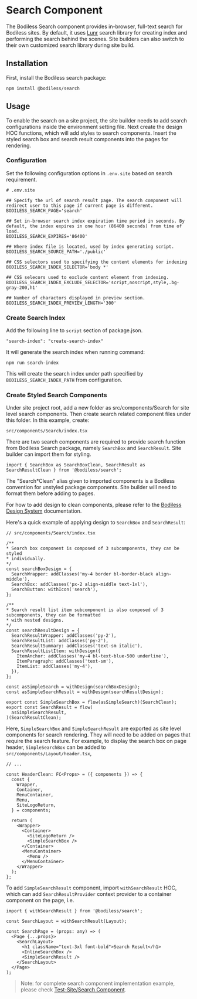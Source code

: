# Search Component

The Bodiless Search component provides in-browser, full-text search for Bodiless sites. By default, it uses [Lunr](https://lunrjs.com/) search library for creating index and performing the search behind the scenes. Site builders can also switch to their own customized search library during site build.

## Installation

First, install the Bodiless search package:

```
npm install @bodiless/search
```



## Usage

To enable the search on a site project, the site builder needs to add search configurations inside the environment setting file. Next create the design HOC functions, which will add styles to search components. Insert the styled search box and search result components into the pages for rendering.

### Configuration

Set the following configuration options in `.env.site` based on search requirement.

```
# .env.site

## Specify the url of search result page. The search component will redirect user to this page if current page is different.
BODILESS_SEARCH_PAGE='search'

## Set in-browser search index expiration time period in seconds. By default, the index expires in one hour (86400 seconds) from time of load.
BODILESS_SEARCH_EXPIRES='86400'

## Where index file is located, used by index generating script.
BODILESS_SEARCH_SOURCE_PATH='./public'

## CSS selectors used to specifying the content elements for indexing
BODILESS_SEARCH_INDEX_SELECTOR='body *'

## CSS selecors used to exclude content element from indexing.
BODILESS_SEARCH_INDEX_EXCLUDE_SELECTOR='script,noscript,style,.bg-gray-200,h1'

## Number of charactors displayed in preview section.
BODILESS_SEARCH_INDEX_PREVIEW_LENGTH='300'
```

### Create Search Index

Add the following line to `script` section of package.json.
```
"search-index": "create-search-index"
```

It will generate the search index when running command:
```
npm run search-index
```

This will create the search index under path specified by `BODILESS_SEARCH_INDEX_PATH` from configuration.

### Create Styled Search Components

Under site project root, add a new folder as src/components/Search for site level search components. Then create search related component files under this folder. In this example, create:
```
src/components/Search/index.tsx
```

There are two search components are required to provide search function from Bodiless Search package, namely `SearchBox` and `SearchResult`. Site builder can import them for styling.
```
import { SearchBox as SearchBoxClean, SearchResult as SearchResultClean } from '@bodiless/search';
```

The "Search*Clean" alias given to imported components is a Bodiless convention for unstyled package components. Site builder will need to format them before adding to pages.

For how to add design to clean components, please refer to the [Bodiless Design System](https://johnsonandjohnson.github.io/Bodiless-JS/#/Design/DesignSystem) documentation.

Here's a quick example of applying design to `SearchBox` and `SearchResult`:
```
// src/components/Search/index.tsx

/**
* Search box component is composed of 3 subcomponents, they can be styled 
* individually.
*/ 
const searchBoxDesign = {
  SearchWrapper: addClasses('my-4 border bl-border-black align-middle'),
  SearchBox: addClasses('px-2 align-middle text-1xl'),
  SearchButton: withIcon('search'),
};

/**
* Search result list item subcomponent is also composed of 3 subcomponents, they can be formatted 
* with nested designs.
*/ 
const searchResultDesign = {
  SearchResultWrapper: addClasses('py-2'),
  SearchResultList: addClasses('py-2'),
  SearchResultSummary: addClasses('text-sm italic'),
  SearchResultListItem: withDesign({
    ItemAnchor: addClasses('my-4 bl-text-blue-500 underline'),
    ItemParagraph: addClasses('text-sm'),
    ItemList: addClasses('my-4'),
  }),
};

const asSimpleSearch = withDesign(searchBoxDesign);
const asSimpleSearchResult = withDesign(searchResultDesign);

export const SimpleSearchBox = flow(asSimpleSearch)(SearchClean);
export const SearchResult = flow(
  asSimpleSearchResult,
)(SearchResultClean);

```

Here, `SimpleSearchBox` and `SimpleSearchResult` are exported as site level components for search rendering. They will need to be added on pages that require the search feature. For example, to display the search box on page header, `SimpleSearchBox` can be added to `src/components/Layout/header.tsx`,


```
// ...

const HeaderClean: FC<Props> = ({ components }) => {
  const {
    Wrapper,
    Container,
    MenuContainer,
    Menu,
    SiteLogoReturn,
  } = components;

  return (
    <Wrapper>
      <Container>
        <SiteLogoReturn />
        <SimpleSearchBox />
      </Container>
      <MenuContainer>
        <Menu />
      </MenuContainer>
    </Wrapper>
  );
};

```

To add `SimpleSearchResult` component, import `withSearchResult` HOC, which can add `SearchResultProvider` context provider to a container component on the page, i.e.

```
import { withSearchResult } from '@bodiless/search';

const SearchLayout = withSearchResult(Layout);

const SearchPage = (props: any) => (
  <Page {...props}>
    <SearchLayout>
      <h1 className="text-3xl font-bold">Search Result</h1>
      <InlineSearchBox />
      <SimpleSearchResult />
    </SearchLayout>
  </Page>
);
```



> Note: for complete search component implementation example, please check [Test-Site/Search Component](https://github.com/johnsonandjohnson/Bodiless-JS/blob/master/examples/test-site/src/components/Search/index.tsx).



